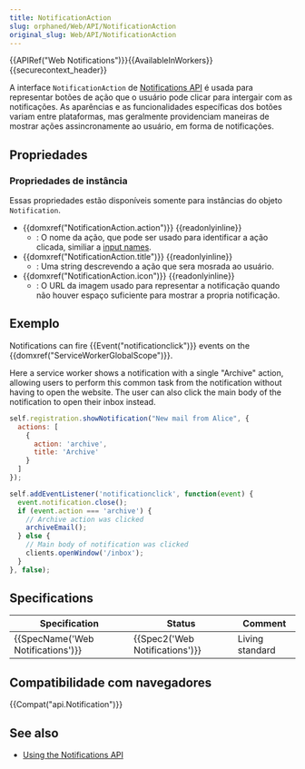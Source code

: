 ```yaml
---
title: NotificationAction
slug: orphaned/Web/API/NotificationAction
original_slug: Web/API/NotificationAction
---
```


{{APIRef("Web Notifications")}}{{AvailableInWorkers}}{{securecontext_header}}

A interface `NotificationAction` de [Notifications API](/pt-BR/docs/Web/API/Notifications_API) é usada para representar botões de ação que o usuário pode clicar para intergair com as notificações. As aparências e as funcionalidades específicas dos botões variam entre plataformas, mas geralmente providenciam maneiras de mostrar ações assincronamente ao usuário, em forma de notificações.

## Propriedades

### Propriedades de instância

Essas propriedades estão disponíveis somente para instâncias do objeto `Notification`.

- {{domxref("NotificationAction.action")}} {{readonlyinline}}
  - : O nome da ação, que pode ser usado para identificar a ação clicada, similiar a [input names](/pt-BR/docs/Web/API/Element/name).
- {{domxref("NotificationAction.title")}} {{readonlyinline}}
  - : Uma string descrevendo a ação que sera mosrada ao usuário.
- {{domxref("NotificationAction.icon")}} {{readonlyinline}}
  - : O URL da imagem usado para representar a notificação quando não houver espaço suficiente para mostrar a propria notificação.

## Exemplo

Notifications can fire {{Event("notificationclick")}} events on the {{domxref("ServiceWorkerGlobalScope")}}.

Here a service worker shows a notification with a single "Archive" action, allowing users to perform this common task from the notification without having to open the website. The user can also click the main body of the notification to open their inbox instead.

```js
self.registration.showNotification("New mail from Alice", {
  actions: [
    {
      action: 'archive',
      title: 'Archive'
    }
  ]
});

self.addEventListener('notificationclick', function(event) {
  event.notification.close();
  if (event.action === 'archive') {
    // Archive action was clicked
    archiveEmail();
  } else {
    // Main body of notification was clicked
    clients.openWindow('/inbox');
  }
}, false);
```

## Specifications

| Specification                                | Status                                   | Comment         |
| -------------------------------------------- | ---------------------------------------- | --------------- |
| {{SpecName('Web Notifications')}} | {{Spec2('Web Notifications')}} | Living standard |

## Compatibilidade com navegadores

{{Compat("api.Notification")}}

## See also

- [Using the Notifications API](/pt-BR/docs/Web/API/Notifications_API/Using_the_Notifications_API)
